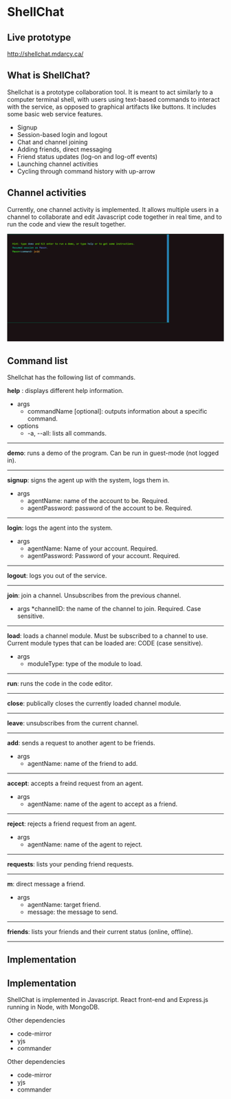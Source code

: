 # ShellChat

## Live prototype

http://shellchat.mdarcy.ca/

## What is ShellChat?

Shellchat is a prototype collaboration tool. It is meant to act similarly to a computer terminal shell, with users using 
text-based commands to interact with the service, as opposed to graphical artifacts like buttons. 
It includes some basic web service features.

* Signup
* Session-based login and logout
* Chat and channel joining 
* Adding friends, direct messaging
* Friend status updates (log-on and log-off events)
* Launching channel activities
* Cycling through command history with up-arrow

## Channel activities

Currently, one channel activity is implemented. It allows multiple users in a channel to collaborate and edit Javascript code together
in real time, and to run the code and view the result together. 

![alt text](https://github.com/MasonDarcy/ShellChat/blob/main/animated_module.gif "Code editor screenshot")

## Command list

Shellchat has the following list of commands.

 __help__ : displays different help information.
* args
	* commandName [optional]: outputs information about a specific command.
* options
	* -a, --all: lists all commands.
	
---

__demo__: runs a demo of the program. Can be run in guest-mode (not logged in).
	
---

__signup__: signs the agent up with the system, logs them in.
* args
	* agentName: name of the account to be. Required.
	* agentPassword: password of the account to be. Required.

---

__login__: logs the agent into the system.
* args
	* agentName: Name of your account. Required.
	* agentPassword: Password of your account. Required.

---

__logout__: logs you out of the service.

---

__join__: join a channel. Unsubscribes from the previous channel.
* args
	*channelID: the name of the channel to join. Required. Case sensitive.

---

__load__: loads a channel module. Must be subscribed to a channel to use. Current module types that can be loaded are: CODE (case sensitive).
* args	
	* moduleType: type of the module to load.

---

__run__: runs the code in the code editor. 

---

__close__: publically closes the currently loaded channel module.

---

__leave__: unsubscribes from the current channel.

---

__add__: sends a request to another agent to be friends.
* args
	* agentName: name of the friend to add.

---

__accept__: accepts a freind request from an agent.
* args	
	* agentName: name of the agent to accept as a friend.

---

__reject__: rejects a friend request from an agent.
* args
	* agentName: name of the agent to reject.

---

__requests__: lists your pending friend requests.

---

__m__: direct message a friend.
* args
	* agentName: target friend.
	* message: the message to send.

---

__friends__: lists your friends and their current status (online, offline).

---

## Implementation

## Implementation

ShellChat is implemented in Javascript. React front-end and Express.js running in Node, with MongoDB.

Other dependencies
* code-mirror
* yjs 
* commander


Other dependencies
* code-mirror
* yjs 
* commander
